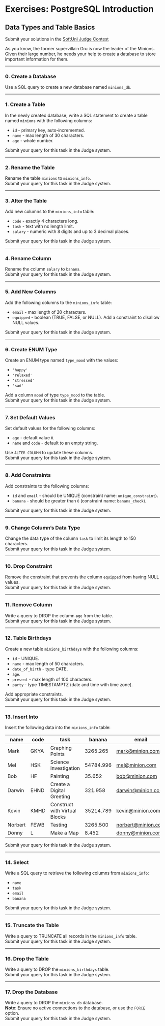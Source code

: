# Exercises: PostgreSQL Introduction

## Data Types and Table Basics  

Submit your solutions in the [SoftUni Judge Contest](https://judge.softuni.org/Contests/4101/Data-Types-and-Table-Basics-Exercise)

As you know, the former supervillain Gru is now the leader of the Minions. Given their large number, he needs your help to create a database to store important information for them.

---

### 0. Create a Database
Use a SQL query to create a new database named `minions_db`.

---

### 1. Create a Table
In the newly created database, write a SQL statement to create a table named `minions` with the following columns:
- `id` - primary key, auto-incremented.
- `name` - max length of 30 characters.
- `age` - whole number.

Submit your query for this task in the Judge system.

---

### 2. Rename the Table
Rename the table `minions` to `minions_info`.  
Submit your query for this task in the Judge system.

---

### 3. Alter the Table
Add new columns to the `minions_info` table:
- `code` - exactly 4 characters long.
- `task` - text with no length limit.
- `salary` - numeric with 8 digits and up to 3 decimal places.

Submit your query for this task in the Judge system.

---

### 4. Rename Column
Rename the column `salary` to `banana`.  
Submit your query for this task in the Judge system.

---

### 5. Add New Columns
Add the following columns to the `minions_info` table:
- `email` - max length of 20 characters.
- `equipped` - boolean (TRUE, FALSE, or NULL). Add a constraint to disallow NULL values.

Submit your query for this task in the Judge system.

---

### 6. Create ENUM Type
Create an ENUM type named `type_mood` with the values:
- `'happy'`
- `'relaxed'`
- `'stressed'`
- `'sad'`

Add a column `mood` of type `type_mood` to the table.  
Submit your query for this task in the Judge system.

---

### 7. Set Default Values
Set default values for the following columns:
- `age` - default value `0`.
- `name` and `code` - default to an empty string.

Use `ALTER COLUMN` to update these columns.  
Submit your query for this task in the Judge system.

---

### 8. Add Constraints
Add constraints to the following columns:
- `id` and `email` - should be UNIQUE (constraint name: `unique_constraint`).
- `banana` - should be greater than `0` (constraint name: `banana_check`).

Submit your query for this task in the Judge system.

---

### 9. Change Column’s Data Type
Change the data type of the column `task` to limit its length to 150 characters.  
Submit your query for this task in the Judge system.

---

### 10. Drop Constraint
Remove the constraint that prevents the column `equipped` from having NULL values.  
Submit your query for this task in the Judge system.

---

### 11. Remove Column
Write a query to DROP the column `age` from the table.  
Submit your query for this task in the Judge system.

---

### 12. Table Birthdays
Create a new table `minions_birthdays` with the following columns:
- `id` - UNIQUE.
- `name` - max length of 50 characters.
- `date_of_birth` - type DATE.
- `age`.
- `present` - max length of 100 characters.
- `party` - type TIMESTAMPTZ (date and time with time zone).

Add appropriate constraints.  
Submit your query for this task in the Judge system.

---

### 13. Insert Into
Insert the following data into the `minions_info` table:

| name    | code  | task                          | banana     | email              | equipped | mood      |
|---------|-------|-------------------------------|------------|--------------------|----------|-----------|
| Mark    | GKYA  | Graphing Points               | 3265.265   | mark@minion.com    | false    | happy     |
| Mel     | HSK   | Science Investigation         | 54784.996  | mel@minion.com     | true     | stressed  |
| Bob     | HF    | Painting                      | 35.652     | bob@minion.com     | true     | happy     |
| Darwin  | EHND  | Create a Digital Greeting     | 321.958    | darwin@minion.com  | false    | relaxed   |
| Kevin   | KMHD  | Construct with Virtual Blocks | 35214.789  | kevin@minion.com   | false    | happy     |
| Norbert | FEWB  | Testing                       | 3265.500   | norbert@minion.com | true     | sad       |
| Donny   | L     | Make a Map                    | 8.452      | donny@minion.com   | true     | happy     |

Submit your query for this task in the Judge system.

---

### 14. Select
Write a SQL query to retrieve the following columns from `minions_info`:
- `name`
- `task`
- `email`
- `banana`

Submit your query for this task in the Judge system.

---

### 15. Truncate the Table
Write a query to TRUNCATE all records in the `minions_info` table.  
Submit your query for this task in the Judge system.

---

### 16. Drop the Table
Write a query to DROP the `minions_birthdays` table.  
Submit your query for this task in the Judge system.

---

### 17. Drop the Database
Write a query to DROP the `minions_db` database.  
**Note**: Ensure no active connections to the database, or use the `FORCE` option.  
Submit your query for this task in the Judge system.
